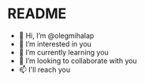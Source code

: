 # README

- 👋 Hi, I’m @olegmihalap
- 👀 I’m interested in you
- 🌱 I’m currently learning you
- 💞️ I’m looking to collaborate with you
- 📫 I'll reach you
